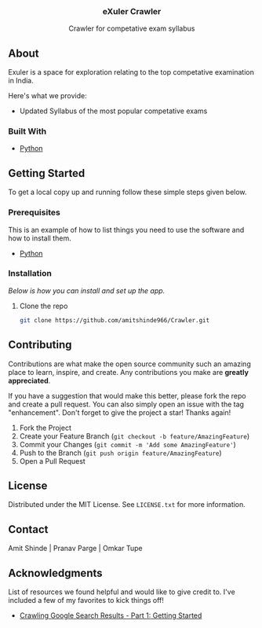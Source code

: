 <div id="top"></div>

<!-- PROJECT LOGO -->
<br />
<div align="center">
  <h3 align="center">eXuler Crawler</h3>

  <p align="center">
    Crawler for competative exam syllabus
    <br />
  </p>
</div>

<!-- ABOUT THE PROJECT -->
## About

Exuler is a space for exploration relating to the top competative examination in India.

Here's what we provide:
* Updated Syllabus of the most popular competative exams


### Built With

* [Python](https://www.python.org/)


<!-- GETTING STARTED -->
## Getting Started

To get a local copy up and running follow these simple steps given below.

### Prerequisites

This is an example of how to list things you need to use the software and how to install them.

* [Python](https://www.python.org/downloads/)

### Installation

_Below is how you can install and set up the app._

1. Clone the repo
   ```sh
   git clone https://github.com/amitshinde966/Crawler.git
   ```

<!-- CONTRIBUTING -->
## Contributing

Contributions are what make the open source community such an amazing place to learn, inspire, and create. Any contributions you make are **greatly appreciated**.

If you have a suggestion that would make this better, please fork the repo and create a pull request. You can also simply open an issue with the tag "enhancement".
Don't forget to give the project a star! Thanks again!

1. Fork the Project
2. Create your Feature Branch (`git checkout -b feature/AmazingFeature`)
3. Commit your Changes (`git commit -m 'Add some AmazingFeature'`)
4. Push to the Branch (`git push origin feature/AmazingFeature`)
5. Open a Pull Request


<!-- LICENSE -->
## License

Distributed under the MIT License. See `LICENSE.txt` for more information.

<!-- CONTACT -->
## Contact

Amit Shinde | Pranav Parge | Omkar Tupe

<!-- ACKNOWLEDGMENTS -->
## Acknowledgments

List of resources we found helpful and would like to give credit to. I've included a few of my favorites to kick things off!

* [Crawling Google Search Results - Part 1: Getting Started](https://dev.to/samzhangjy/crawling-google-search-results-1c9d)

